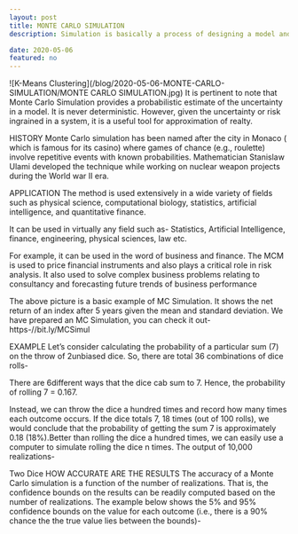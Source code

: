 ```yaml
---
layout: post
title: MONTE CARLO SIMULATION
description: Simulation is basically a process of designing a model and conducting simultaneous experiments within the model to understand the behaviour of the system.

date: 2020-05-06
featured: no
---
```

![K-Means Clustering](/blog/2020-05-06-MONTE-CARLO-SIMULATION/MONTE CARLO SIMULATION.jpg)
It is pertinent to note that Monte Carlo Simulation provides a probabilistic estimate of the uncertainty in a model. It is never deterministic. However, given the uncertainty or risk ingrained in a system, it is a useful tool for approximation of realty.

HISTORY
Monte Carlo simulation has been named after the city in Monaco ( which is famous for its casino) where games of chance (e.g., roulette) involve repetitive events with known probabilities. Mathematician Stanislaw Ulami developed the technique while working on nuclear weapon projects during the World war II era.

APPLICATION
The method is used extensively in a wide variety of fields such as physical science, computational biology, statistics, artificial intelligence, and quantitative finance.

It can be used in virtually any field such as- Statistics, Artificial Intelligence, finance, engineering, physical sciences, law etc.

For example, it can be used in the word of business and finance. The MCM is used to price financial instruments and also plays a critical role in risk analysis. It also used to solve complex business problems relating to consultancy and forecasting future trends of business performance


The above picture is a basic example of MC Simulation. It shows the net return of an index after 5 years given the mean and standard deviation.
We have prepared an MC Simulation, you can check it out-
https-//bit.ly/MCSimul


EXAMPLE
Let’s consider calculating the probability of a particular sum (7) on the throw of 2unbiased dice. So, there are total 36 combinations of dice rolls-

There are 6different ways that the dice cab sum to 7. Hence, the probability of rolling 7 = 0.167.

Instead, we can throw the dice a hundred times and record how many times each outcome occurs. If the dice totals 7, 18 times (out of 100 rolls), we would conclude that the probability of getting the sum 7 is approximately 0.18 (18%).Better than rolling the dice a hundred times, we can easily use a computer to simulate rolling the dice n times. The output of 10,000 realizations-

Two Dice
HOW ACCURATE ARE THE RESULTS
The accuracy of a Monte Carlo simulation is a function of the number of realizations. That is, the confidence bounds on the results can be readily computed based on the number of realizations. The example below shows the 5% and 95% confidence bounds on the value for each outcome (i.e., there is a 90% chance the the true value lies between the bounds)-

